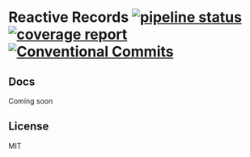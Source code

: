 # Reactive Records [![pipeline status](https://gitlab.com/reactive/test-records/badges/master/pipeline.svg)](https://gitlab.com/reactive/test-records/commits/master) [![coverage report](https://gitlab.com/reactive/test-records/badges/master/coverage.svg)](https://gitlab.com/reactive/test-records/commits/master) [![Conventional Commits](https://img.shields.io/badge/commitizen-friendly-brightgreen.svg)](https://conventionalcommits.org)

## Docs

Coming soon

## License

MIT
